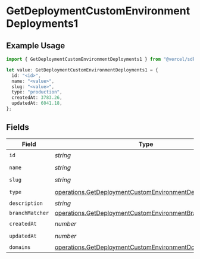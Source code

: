 # GetDeploymentCustomEnvironmentDeployments1

## Example Usage

```typescript
import { GetDeploymentCustomEnvironmentDeployments1 } from "@vercel/sdk/models/operations/getdeployment.js";

let value: GetDeploymentCustomEnvironmentDeployments1 = {
  id: "<id>",
  name: "<value>",
  slug: "<value>",
  type: "production",
  createdAt: 3783.26,
  updatedAt: 6041.18,
};
```

## Fields

| Field                                                                                                                                | Type                                                                                                                                 | Required                                                                                                                             | Description                                                                                                                          |
| ------------------------------------------------------------------------------------------------------------------------------------ | ------------------------------------------------------------------------------------------------------------------------------------ | ------------------------------------------------------------------------------------------------------------------------------------ | ------------------------------------------------------------------------------------------------------------------------------------ |
| `id`                                                                                                                                 | *string*                                                                                                                             | :heavy_check_mark:                                                                                                                   | N/A                                                                                                                                  |
| `name`                                                                                                                               | *string*                                                                                                                             | :heavy_check_mark:                                                                                                                   | N/A                                                                                                                                  |
| `slug`                                                                                                                               | *string*                                                                                                                             | :heavy_check_mark:                                                                                                                   | N/A                                                                                                                                  |
| `type`                                                                                                                               | [operations.GetDeploymentCustomEnvironmentDeploymentsType](../../models/operations/getdeploymentcustomenvironmentdeploymentstype.md) | :heavy_check_mark:                                                                                                                   | N/A                                                                                                                                  |
| `description`                                                                                                                        | *string*                                                                                                                             | :heavy_minus_sign:                                                                                                                   | N/A                                                                                                                                  |
| `branchMatcher`                                                                                                                      | [operations.GetDeploymentCustomEnvironmentBranchMatcher](../../models/operations/getdeploymentcustomenvironmentbranchmatcher.md)     | :heavy_minus_sign:                                                                                                                   | N/A                                                                                                                                  |
| `createdAt`                                                                                                                          | *number*                                                                                                                             | :heavy_check_mark:                                                                                                                   | N/A                                                                                                                                  |
| `updatedAt`                                                                                                                          | *number*                                                                                                                             | :heavy_check_mark:                                                                                                                   | N/A                                                                                                                                  |
| `domains`                                                                                                                            | [operations.GetDeploymentCustomEnvironmentDomains](../../models/operations/getdeploymentcustomenvironmentdomains.md)[]               | :heavy_minus_sign:                                                                                                                   | N/A                                                                                                                                  |